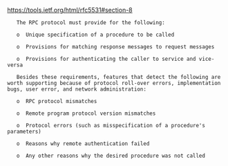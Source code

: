 https://tools.ietf.org/html/rfc5531#section-8

       The RPC protocol must provide for the following:

       o  Unique specification of a procedure to be called

       o  Provisions for matching response messages to request messages

       o  Provisions for authenticating the caller to service and vice-versa

       Besides these requirements, features that detect the following are worth supporting because of protocol roll-over errors, implementation bugs, user error, and network administration:

       o  RPC protocol mismatches

       o  Remote program protocol version mismatches

       o  Protocol errors (such as misspecification of a procedure's parameters)

       o  Reasons why remote authentication failed

       o  Any other reasons why the desired procedure was not called
